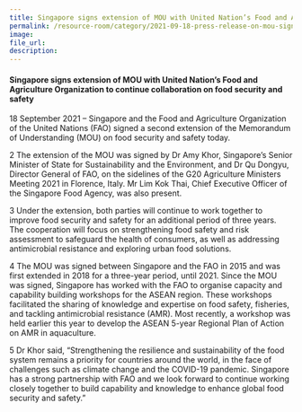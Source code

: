 ```yaml
---  
title: Singapore signs extension of MOU with United Nation’s Food and Agriculture Organization to continue collaboration on food security and safety
permalink: /resource-room/category/2021-09-18-press-release-on-mou-signing-with-fao/  
image:  
file_url:  
description:  
---  
```


####  Singapore signs extension of MOU with United Nation’s Food and Agriculture Organization to continue collaboration on food security and safety  

18 September 2021 – Singapore and the Food and Agriculture Organization of the United Nations (FAO) signed a second extension of the Memorandum of Understanding (MOU) on food security and safety today.

2	The extension of the MOU was signed by Dr Amy Khor, Singapore’s Senior Minister of State for Sustainability and the Environment, and Dr Qu Dongyu, Director General of FAO, on the sidelines of the G20 Agriculture Ministers Meeting 2021 in Florence, Italy. Mr Lim Kok Thai, Chief Executive Officer of the Singapore Food Agency, was also present. 

3	Under the extension, both parties will continue to work together to improve food security and safety for an additional period of three years. The cooperation will focus on strengthening food safety and risk assessment to safeguard the health of consumers, as well as addressing antimicrobial resistance and exploring urban food solutions. 

4	The MOU was signed between Singapore and the FAO in 2015 and was first extended in 2018 for a three-year period, until 2021. Since the MOU was signed, Singapore has worked with the FAO to organise capacity and capability building workshops for the ASEAN region. These workshops facilitated the sharing of knowledge and expertise on food safety, fisheries, and tackling antimicrobial resistance (AMR). Most recently, a workshop was held earlier this year to develop the ASEAN 5-year Regional Plan of Action on AMR in aquaculture.

5	Dr Khor said, “Strengthening the resilience and sustainability of the food system remains a priority for countries around the world, in the face of challenges such as climate change and the COVID-19 pandemic. Singapore has a strong partnership with FAO and we look forward to continue working closely together to build capability and knowledge to enhance global food security and safety.”
